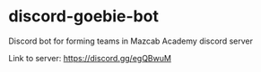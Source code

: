 # discord-goebie-bot
Discord bot for forming teams in Mazcab Academy discord server

Link to server: https://discord.gg/egQBwuM
